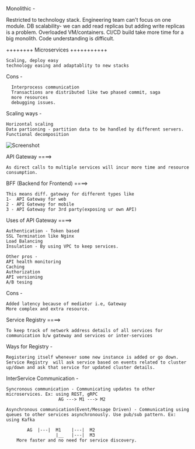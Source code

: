 Monolithic - 

Restricted to technology stack.
Engineering team can't focus on one module.
DB scalability- we can add read replicas but adding write replicas is a problem.
Overloaded VM/containers.
CI/CD  build take more time for a big monolith.
Code understanding is difficult.


++++++++ Microservices +++++++++++

	Scaling, deploy easy
	technology easing and adaptablity to new stacks

Cons - 

	  Interprocess communication
	  Transactions are distributed like two phased commit, saga
	  more resources
	  debugging issues.


Scaling ways - 

	Horizontal scaling
	Data partioning - partition data to be handled by different servers.
	Functional decomposition

  ![Screenshot](micro_scale_cube.png)


API Gateway ====> 

	As direct calls to multiple services will incur more time and resource consumption.

BFF (Backend for Frontend) ====> 

	This means diff. gateway for different types like
	1-  API Gateway for web 
	2 - API Gateway for mobile
	3 - API Gateway for 3rd party(exposing ur own API)


Uses of API Gateway ====> 
	
	Authentication - Token based
	SSL Termination like Nginx
	Load Balancing
	Insulation - By using VPC to keep services.

	Other pros -
	API health monitoring
	Caching
	Authorization
	API versioning
	A/B tesing 

Cons -

	Added latency because of mediator i.e, Gateway
	More complex and extra resource.


Service Registry ====> 

	To keep track of network address details of all services for communication b/w gateway and services or inter-services

Ways for Registry -

	Registering itself whenever some new instance is added or go down.
	Service Registry  will ask service based on events related to cluster up/down and ask that service for updated cluster details.

InterService Communication - 

	Syncronous communication - Communicating updates to other microservices. Ex: using REST, gRPC
						AG ---> M1 ---> M2

	Asynchronous communication(Event/Message Driven) - Communicating using queues to other services asynchronously. Use pub/sub pattern. Ex: using Kafka

			AG  |---|  M1 	 |---|  M2
					   |__   |---|  M3
		More faster and no need for service discovery.








